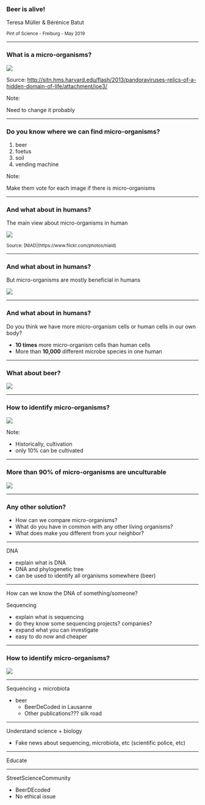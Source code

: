 ### Beer is alive!

Teresa Müller & Bérénice Batut

<small>
Pint of Science - Freiburg - May 2019
</small>

---

### What is a micro-organisms?

![](images/scale.png) <!-- .element width="90%" -->

Source: http://sitn.hms.harvard.edu/flash/2013/pandoraviruses-relics-of-a-hidden-domain-of-life/attachment/joe3/

Note:

Need to change it probably

----

### Do you know where we can find micro-organisms?

1. beer
2. foetus
3. soil
4. vending machine

Note:

Make them vote for each image if there is micro-organisms

----

### And what about in humans?

The main view about micro-organisms in human

![](images/bad_microorganisms.svg) <!-- .element width="100%" -->

<small>
Source: [NIAD](https://www.flickr.com/photos/niaid)
</small>

----

### And what about in humans?

But micro-organisms are mostly beneficial in humans

![](images/human_microbiome.jpg) <!-- .element width="60%" -->

----

### And what about in humans?

Do you think we have more micro-organism cells or human cells in our own body?

<div class="fragment" data-fragment-index="2">

- **10 times** more micro-organism cells than human cells
- More than **10,000** different microbe species in one human

----
### What about beer?

![](images/beer_microbiome.svg) <!-- .element width="100%" -->

---
### How to identify micro-organisms?

![](images/timeline_1.png) <!-- .element width="100%" -->

Note:

- Historically, cultivation
- only 10% can be cultivated

----
### More than 90% of micro-organisms are unculturable

![](images/unculturable.jpg) <!-- .element width="80%" -->

----
### Any other solution?

- How can we compare micro-organisms?
- What do you have in common with any other living organisms?
- What does make you different from your neighbor?

---

DNA
- explain what is DNA
- DNA and phylogenetic tree
- can be used to identify all organisms somewhere (beer)

---

How can we know the DNA of something/someone?

Sequencing
- explain what is sequencing
- do they know some sequencing projects? companies?
- expand what you can investigate
- easy to do now and cheaper

---
### How to identify micro-organisms?

![](images/timeline_2.png) <!-- .element width="100%" -->

----
Sequencing + microbiota
- beer
    - BeerDeCoded in Lausanne
    - Other publications??? silk road

---

Understand science + biology
- Fake news about sequencing, microbiota, etc (scientific police, etc)

---

Educate

---

StreetScienceCommunity
- BeerDEcoded
- No ethical issue
